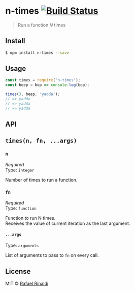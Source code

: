 # n-times [![Build Status](https://semaphoreci.com/api/v1/rafaelrinaldi/n-times/branches/master/badge.svg)](https://semaphoreci.com/rafaelrinaldi/n-times)

> Run a function 𝘕 times

## Install

```sh
$ npm install n-times --save
```

## Usage

```js
const times = require('n-times');
const beep = bop => console.log(bop);

times(3, beep, 'yadda');
// => yadda
// => yadda
// => yadda
```

## API

## `times(n, fn, ...args)`

### `n`

*Required*  
Type: `integer`  

Number of times to run a function.

### `fn`

*Required*  
Type: `function`  

Function to run N times.  
Receives the value of current iteration as the last argument.

#### `...args`

Type: `arguments`  

List of arguments to pass to `fn` on every call.

## License

MIT © [Rafael Rinaldi](http://rinaldi.io)
